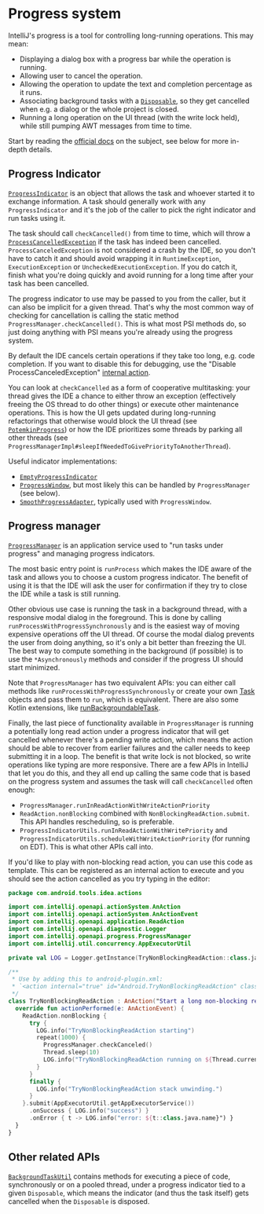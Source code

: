 # Progress system

IntelliJ's progress is a tool for controlling long-running operations. This may mean:

* Displaying a dialog box with a progress bar while the operation is running.
* Allowing user to cancel the operation.
* Allowing the operation to update the text and completion percentage as it runs.
* Associating background tasks with a [`Disposable`](../../../../idea/platform/util/src/com/intellij/openapi/Disposable.java), so they get
cancelled when e.g. a dialog or the whole project is closed.
* Running a long operation on the UI thread (with the write lock held), while still pumping AWT messages from time to time.

Start by reading the [official docs](https://www.jetbrains.org/intellij/sdk/docs/basics/architectural_overview/general_threading_rules.html#background-processes-and-processcanceledexception)
on the subject, see below for more in-depth details.

## Progress Indicator

[`ProgressIndicator`](../../../../idea/platform/core-api/src/com/intellij/openapi/progress/ProgressIndicator.java) is an object that allows
the task and whoever started it to exchange information. A task should generally work with any `ProgressIndicator` and it's the job of the
caller to pick the right indicator and run tasks using it.

The task should call `checkCancelled()` from time to time, which will throw a
[`ProcessCancelledException`](../../../../idea/platform/util/src/com/intellij/openapi/progress/ProcessCanceledException.java) if the task
has indeed been cancelled. `ProcessCanceledException` is not considered a crash by the IDE, so you don't have to catch it and should avoid
wrapping it in `RuntimeException`, `ExecutionException` or `UncheckedExecutionException`. If you do catch it, finish what you're doing
quickly and avoid running for a long time after your task has been cancelled.

The progress indicator to use may be passed to you from the caller, but it can also be implicit for a given thread. That's why the most
common way of checking for cancellation is calling the static method `ProgressManager.checkCancelled()`. This is what most PSI methods do,
so just doing anything with PSI means you're already using the progress system.

By default the IDE cancels certain operations if they take too long, e.g. code completion. If you want to disable this for debugging,
use the "Disable ProcessCanceledException"
[internal action](../../../../idea/platform/platform-impl/src/com/intellij/internal/DisablePCEAction.java).

You can look at `checkCancelled` as a form of cooperative multitasking: your thread gives the IDE a chance to either throw an exception
(effectively freeing the OS thread to do other things) or execute other maintenance operations. This is how the UI gets updated during
long-running refactorings that otherwise would block the UI thread (see
[`PotemkinProgress`](../../../../idea/platform/platform-impl/src/com/intellij/openapi/progress/util/PotemkinProgress.java)) or how the IDE
prioritizes some threads by parking all other threads (see `ProgressManagerImpl#sleepIfNeededToGivePriorityToAnotherThread`).

Useful indicator implementations:
* [`EmptyProgressIndicator`](../../../../idea/platform/core-api/src/com/intellij/openapi/progress/EmptyProgressIndicator.java)
* [`ProgressWindow`](../../../../idea/platform/platform-impl/src/com/intellij/openapi/progress/util/ProgressWindow.java), but most likely
this can be handled by `ProgressManager` (see below).
* [`SmoothProgressAdapter`](../../../../idea/platform/platform-impl/src/com/intellij/openapi/progress/util/SmoothProgressAdapter.java),
typically used with `ProgressWindow`.

## Progress manager
[`ProgressManager`](../../../../idea/platform/core-api/src/com/intellij/openapi/progress/ProgressManager.java) is an application service
used to "run tasks under progress" and managing progress indicators.

The most basic entry point is `runProcess` which makes the IDE aware of the task and allows you to choose a custom progress indicator. The
benefit of using it is that the IDE will ask the user for confirmation if they try to close the IDE while a task is still running.

Other obvious use case is running the task in a background thread, with a responsive modal dialog in the foreground. This is done by calling
`runProcessWithProgressSynchronously` and is the easiest way of moving expensive operations off the UI thread. Of course the modal dialog
prevents the user from doing anything, so it's only a bit better than freezing the UI. The best way to compute something in the background
(if possible) is to use the `*Asynchronously` methods and consider if the progress UI should start minimized.

Note that `ProgressManager` has two equivalent APIs: you can either call methods like `runProcessWithProgressSynchronously` or create your
own [Task](../../../../idea/platform/core-api/src/com/intellij/openapi/progress/Task.java) objects and pass them to `run`, which is
equivalent. There are also some Kotlin extensions, like [runBackgroundableTask](../../../../idea/platform/platform-impl/src/com/intellij/openapi/progress/progress.kt).

Finally, the last piece of functionality available in `ProgressManager` is running a potentially long read action under a progress indicator
that will get cancelled whenever there's a pending write action, which means the action should be able to recover from earlier failures and
the caller needs to keep submitting it in a loop. The benefit is that write lock is not blocked, so write operations like typing are more
responsive. There are a few APIs in IntelliJ that let you do this, and they all end up calling the same code that is based on the progress
system and assumes the task will call `checkCancelled` often enough:
* `ProgressManager.runInReadActionWithWriteActionPriority`
* `ReadAction.nonBlocking` combined with `NonBlockingReadAction.submit`. This API handles rescheduling, so is preferable.
* `ProgressIndicatorUtils.runInReadActionWithWritePriority` and `ProgressIndicatorUtils.scheduleWithWriteActionPriority` (for running on
EDT). This is what other APIs call into.

If you'd like to play with non-blocking read action, you can use this code as template. This can be registered as an internal action
to execute and you should see the action cancelled as you try typing in the editor:

```kotlin
package com.android.tools.idea.actions

import com.intellij.openapi.actionSystem.AnAction
import com.intellij.openapi.actionSystem.AnActionEvent
import com.intellij.openapi.application.ReadAction
import com.intellij.openapi.diagnostic.Logger
import com.intellij.openapi.progress.ProgressManager
import com.intellij.util.concurrency.AppExecutorUtil

private val LOG = Logger.getInstance(TryNonBlockingReadAction::class.java)

/**
 * Use by adding this to android-plugin.xml:
 * `<action internal="true" id="Android.TryNonBlockingReadAction" class="com.android.tools.idea.actions.TryNonBlockingReadAction"/`
 */
class TryNonBlockingReadAction : AnAction("Start a long non-blocking read action") {
  override fun actionPerformed(e: AnActionEvent) {
    ReadAction.nonBlocking {
      try {
        LOG.info("TryNonBlockingReadAction starting")
        repeat(1000) {
          ProgressManager.checkCanceled()
          Thread.sleep(10)
          LOG.info("TryNonBlockingReadAction running on ${Thread.currentThread().name}")
        }
      }
      finally {
        LOG.info("TryNonBlockingReadAction stack unwinding.")
      }
    }.submit(AppExecutorUtil.getAppExecutorService())
      .onSuccess { LOG.info("success") }
      .onError { t -> LOG.info("error: ${t::class.java.name}") }
  }
}
```

## Other related APIs

[`BackgroundTaskUtil`](../../../../idea/platform/platform-impl/src/com/intellij/openapi/progress/util/BackgroundTaskUtil.java) contains
methods for executing a piece of code, synchronously or on a pooled thread, under a progress indicator tied to a given `Disposable`, which
means the indicator (and thus the task itself) gets cancelled when the `Disposable` is disposed.
